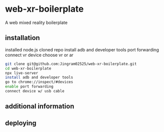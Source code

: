 # web-xr-boilerplate
A web mixed reality boilerplate


## installation
installed node.js
cloned repo
install adb and developer tools
port forwarding
connect vr device
choose vr or ar

```bash
git clone git@github.com:Jingram02525/web-xr-boilerplate.git
cd web-xr-boilerplate
npx live-server
install adb and developer tools
go to chrome://inspect/#devices
enable port forwarding
connect device w/ usb cable
```

## additional information
## deploying
